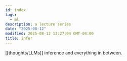 ```yaml
---
id: index
tags:
  - ml
description: a lecture series
date: "2025-08-12"
modified: 2025-08-12 13:27:04 GMT-04:00
title: infer
---
```


[[thoughts/LLMs]] inference and everything in between.
